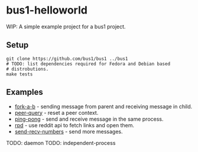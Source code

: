 # bus1-helloworld

WIP: A simple example project for a bus1 project.

## Setup

    git clone https://github.com/bus1/bus1 ../bus1
    # TODO: list dependencies required for Fedora and Debian based
    # distrobutions.
    make tests

## Examples

- [fork-a-b][fork-a-b] - sending message from parent and receiving message in child.
- [peer-query][peer-query] - reset a peer context.
- [ping-pong][ping-pong] - send and receive message in the same process.
- [rpd][rpd] - use reddit api to fetch links and open them.
- [send-recv-numbers][send-recv-numbers] - send more messages.

TODO: daemon
TODO: independent-process

[fork-a-b]: ./fork-a-b.c
[peer-query]: ./peer-query.c
[ping-pong]: ./ping-pong.c
[rpd]: ./rpd.c
[send-recv-numbers]: ./send-recv-numbers.c
